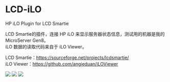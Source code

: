# LCD-iLO
HP iLO Plugin for LCD Smartie

LCD Smartie的插件，连接 HP iLO 来显示服务器状态信息，测试用的机器是我的 MicroServer Gen8。<br/>
iLO 数据的读取代码来自于 iLO Viewer。<br/>

LCD Smartie：https://sourceforge.net/projects/lcdsmartie/<br/>
iLO Viewer：https://github.com/angieduan/iLOViewer<br/>

![](https://gitee.com/sephil/LCD-iLo/blob/master/shot/1.jpg)
![](https://gitee.com/sephil/LCD-iLo/blob/master/shot/2.jpg)
![](https://gitee.com/sephil/LCD-iLo/blob/master/shot/3.jpg)
